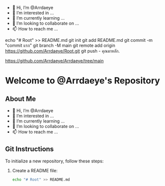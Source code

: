 - 👋 Hi, I’m @Arrdaeye
- 👀 I’m interested in ...
- 🌱 I’m currently learning ...
- 💞️ I’m looking to collaborate on ...
- 📫 How to reach me ...


echo "# Root" >> README.md 
git init 
git add README.md 
git commit -m "commit แรก" 
git branch -M main 
git remote add origin https://github.com/Arrdaeye/Root.git
 git push - คุณมาหลัก.

https://github.com/Arrdaeye/Arrdaeye/tree/main
<!---
Arrdaeye/Arrdaeye is a ✨ special ✨ repository because its `README.md` (this file) appears on your GitHub profile.
You can click the Preview link to take a look at your changes.
--->
# Welcome to @Arrdaeye's Repository

## About Me
- 👋 Hi, I’m @Arrdaeye
- 👀 I’m interested in ...
- 🌱 I’m currently learning ...
- 💞️ I’m looking to collaborate on ...
- 📫 How to reach me ...

## Git Instructions
To initialize a new repository, follow these steps:
1. Create a README file:
   ```bash
   echo "# Root" >> README.md

